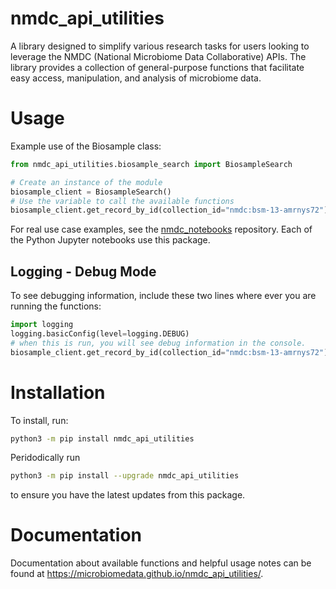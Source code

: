 # nmdc_api_utilities
A library designed to simplify various research tasks for users looking to leverage the NMDC (National Microbiome Data Collaborative) APIs. The library provides a collection of general-purpose functions that facilitate easy access, manipulation, and analysis of microbiome data.

# Usage
Example use of the Biosample class:
```python
from nmdc_api_utilities.biosample_search import BiosampleSearch

# Create an instance of the module
biosample_client = BiosampleSearch()
# Use the variable to call the available functions
biosample_client.get_record_by_id(collection_id="nmdc:bsm-13-amrnys72")
```
For real use case examples, see the [nmdc_notebooks](https://github.com/microbiomedata/nmdc_notebooks) repository. Each of the Python Jupyter notebooks use this package. 

## Logging - Debug Mode
To see debugging information, include these two lines where ever you are running the functions:
```python
import logging
logging.basicConfig(level=logging.DEBUG)
# when this is run, you will see debug information in the console.
biosample_client.get_record_by_id(collection_id="nmdc:bsm-13-amrnys72")
```

# Installation
To install, run:

```bash
python3 -m pip install nmdc_api_utilities
```

Peridodically run
```bash
python3 -m pip install --upgrade nmdc_api_utilities
```
to ensure you have the latest updates from this package.

# Documentation
Documentation about available functions and helpful usage notes can be found at https://microbiomedata.github.io/nmdc_api_utilities/.
